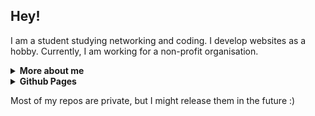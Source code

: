 ## Hey!

I am a student studying networking and coding. I develop websites as a hobby. Currently, I am working for a non-profit organisation.

<details>
  <summary><b>More about me</b></summary>

  - **Languages:** Python, HTML, CSS, Learning JavaScript and Kotlin
  - **Frameworks:** Django
  - **Databases:** PostgreSQL, SQLite
  - **IDE:** Visual Studio Code
</details>

<details>
 <summary><b>Github Pages</b></summary>

  [nymvaclav.github.io](https://nymvaclav.github.io/)
</details>

Most of my repos are private, but I might release them in the future :)
